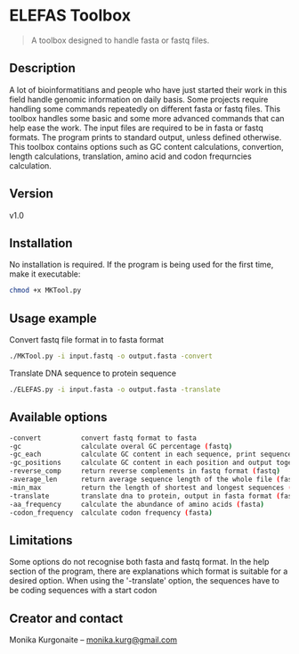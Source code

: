 # ELEFAS Toolbox
> A toolbox designed to handle fasta or fastq files.

## Description

A lot of bioinformatitians and people who have just started their work in this field handle genomic information on daily basis. Some projects require handling some commands repeatedly on different fasta or fastq files. This toolbox handles some basic and some more advanced commands that can help ease the work. The input files are required to be in fasta or fastq formats. The program prints to standard output, unless defined otherwise. This toolbox contains options such as GC content calculations, convertion, length calculations, translation, amino acid and codon frequrncies calculation.


## Version

v1.0

## Installation

No installation is required. If the program is being used for the first time, make it executable:

```sh
chmod +x MKTool.py
```

## Usage example

Convert fastq file format in to fasta format

```sh
./MKTool.py -i input.fastq -o output.fasta -convert
```
Translate DNA sequence to protein sequence

```sh
./ELEFAS.py -i input.fasta -o output.fasta -translate
```
## Available options

```sh
-convert          convert fastq format to fasta
-gc               calculate overal GC percentage (fastq)
-gc_each          calculate GC content in each sequence, print sequence ID and GC percentage (fastq)
-gc_positions     calculate GC content in each position and output together with the sequence ID (fastq)
-reverse_comp     return reverse complements in fastq format (fastq)
-average_len      return average sequence length of the whole file (fastq)
-min_max          return the length of shortest and longest sequences (fastq)
-translate        translate dna to protein, output in fasta format (fasta)
-aa_frequency     calculate the abundance of amino acids (fasta)
-codon_frequency  calculate codon frequency (fasta)
```

## Limitations

Some options do not recognise both fasta and fastq format. In the help section of the program, there are explanations which format is suitable for a desired option.
When using the '-translate' option, the sequences have to be coding sequences with a start codon

## Creator and contact

Monika Kurgonaite – monika.kurg@gmail.com
